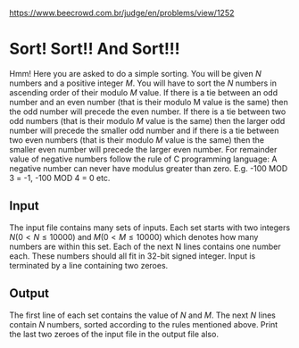 https://www.beecrowd.com.br/judge/en/problems/view/1252

# Sort! Sort!! And Sort!!!

Hmm! Here you are asked to do a simple sorting. You will be given $N$ numbers
and a positive integer $M$. You will have to sort the $N$ numbers in ascending
order of their modulo $M$ value. If there is a tie between an odd number and an
even number (that is their modulo M value is the same) then the odd number will
precede the even number. If there is a tie between two odd numbers (that is
their modulo $M$ value is the same) then the larger odd number will precede the
smaller odd number and if there is a tie between two even numbers (that is their
modulo $M$ value is the same) then the smaller even number will precede the
larger even number. For remainder value of negative numbers follow the rule of C
programming language: A negative number can never have modulus greater than
zero. E.g. -100 MOD 3 = -1, -100 MOD 4 = 0 etc.

## Input

The input file contains many sets of inputs. Each set starts with two integers
$N (0 \lt N \leq 10000)$ and $M (0 \lt M \leq 10000)$ which denotes how many
numbers are within this set. Each of the next N lines contains one number each.
These numbers should all fit in 32-bit signed integer. Input is terminated by a
line containing two zeroes.

## Output

The first line of each set contains the value of $N$ and $M$. The next $N$ lines
contain $N$ numbers, sorted according to the rules mentioned above. Print the
last two zeroes of the input file in the output file also.
